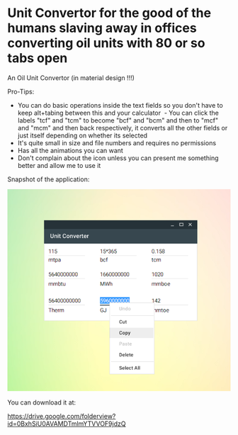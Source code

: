 # Unit Convertor for the good of the humans slaving away in offices converting oil units with 80 or so tabs open
An Oil Unit Convertor (in material design !!!)


Pro-Tips:
  - You can do basic operations inside the text fields so you don't have to keep alt+tabing between this and your calculator
  - You can click the labels "tcf" and "tcm" to become "bcf" and "bcm" and then to "mcf" and "mcm" and then back respectively, it converts all the other fields or just itself depending on whether its selected
  - It's quite small in size and file numbers and requires no permissions
  - Has all the animations you can want 
  - Don't complain about the icon unless you can present me something better and allow me to use it
  
  
  
  Snapshot of the application: 
  
  
  
  ![alt text](Brief%20Snapshot.png)






You can download it at:

https://drive.google.com/folderview?id=0BxhSiU0AVAMDTmlmYTVVOF9jdzQ
